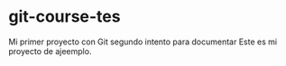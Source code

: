 # git-course-tes
Mi primer proyecto con Git segundo intento para documentar
Este es mi proyecto de ajeemplo.
